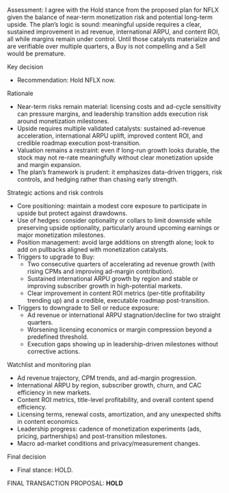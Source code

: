 Assessment: I agree with the Hold stance from the proposed plan for NFLX given the balance of near-term monetization risk and potential long-term upside. The plan’s logic is sound: meaningful upside requires a clear, sustained improvement in ad revenue, international ARPU, and content ROI, all while margins remain under control. Until those catalysts materialize and are verifiable over multiple quarters, a Buy is not compelling and a Sell would be premature.

Key decision
- Recommendation: Hold NFLX now.

Rationale
- Near-term risks remain material: licensing costs and ad-cycle sensitivity can pressure margins, and leadership transition adds execution risk around monetization milestones.
- Upside requires multiple validated catalysts: sustained ad-revenue acceleration, international ARPU uplift, improved content ROI, and credible roadmap execution post-transition.
- Valuation remains a restraint: even if long-run growth looks durable, the stock may not re-rate meaningfully without clear monetization upside and margin expansion.
- The plan’s framework is prudent: it emphasizes data-driven triggers, risk controls, and hedging rather than chasing early strength.

Strategic actions and risk controls
- Core positioning: maintain a modest core exposure to participate in upside but protect against drawdowns.
- Use of hedges: consider optionality or collars to limit downside while preserving upside optionality, particularly around upcoming earnings or major monetization milestones.
- Position management: avoid large additions on strength alone; look to add on pullbacks aligned with monetization catalysts.
- Triggers to upgrade to Buy:
  - Two consecutive quarters of accelerating ad revenue growth (with rising CPMs and improving ad-margin contribution).
  - Sustained international ARPU growth by region and stable or improving subscriber growth in high-potential markets.
  - Clear improvement in content ROI metrics (per-title profitability trending up) and a credible, executable roadmap post-transition.
- Triggers to downgrade to Sell or reduce exposure:
  - Ad revenue or international ARPU stagnation/decline for two straight quarters.
  - Worsening licensing economics or margin compression beyond a predefined threshold.
  - Execution gaps showing up in leadership-driven milestones without corrective actions.

Watchlist and monitoring plan
- Ad revenue trajectory, CPM trends, and ad-margin progression.
- International ARPU by region, subscriber growth, churn, and CAC efficiency in new markets.
- Content ROI metrics, title-level profitability, and overall content spend efficiency.
- Licensing terms, renewal costs, amortization, and any unexpected shifts in content economics.
- Leadership progress: cadence of monetization experiments (ads, pricing, partnerships) and post-transition milestones.
- Macro ad-market conditions and privacy/measurement changes.

Final decision
- Final stance: HOLD.

FINAL TRANSACTION PROPOSAL: **HOLD**